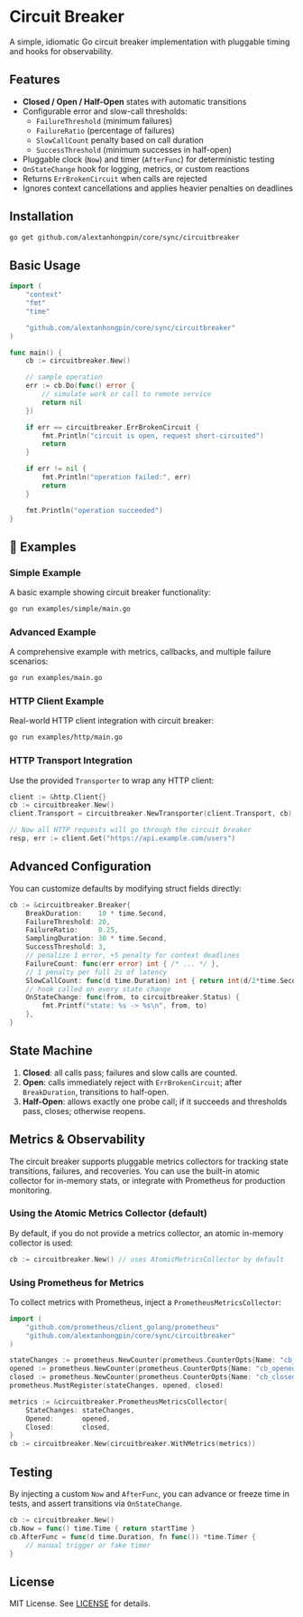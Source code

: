 # Circuit Breaker

A simple, idiomatic Go circuit breaker implementation with pluggable timing and hooks for observability.

## Features

- **Closed / Open / Half-Open** states with automatic transitions
- Configurable error and slow-call thresholds:
  - `FailureThreshold` (minimum failures)
  - `FailureRatio` (percentage of failures)
  - `SlowCallCount` penalty based on call duration
  - `SuccessThreshold` (minimum successes in half-open)
- Pluggable clock (`Now`) and timer (`AfterFunc`) for deterministic testing
- `OnStateChange` hook for logging, metrics, or custom reactions
- Returns `ErrBrokenCircuit` when calls are rejected
- Ignores context cancellations and applies heavier penalties on deadlines

## Installation

```bash
go get github.com/alextanhongpin/core/sync/circuitbreaker
```

## Basic Usage

```go
import (
    "context"
    "fmt"
    "time"

    "github.com/alextanhongpin/core/sync/circuitbreaker"
)

func main() {
    cb := circuitbreaker.New()

    // sample operation
    err := cb.Do(func() error {
        // simulate work or call to remote service
        return nil
    })

    if err == circuitbreaker.ErrBrokenCircuit {
        fmt.Println("circuit is open, request short-circuited")
        return
    }

    if err != nil {
        fmt.Println("operation failed:", err)
        return
    }

    fmt.Println("operation succeeded")
}
```

## 🚀 Examples

### Simple Example

A basic example showing circuit breaker functionality:

```bash
go run examples/simple/main.go
```

### Advanced Example

A comprehensive example with metrics, callbacks, and multiple failure scenarios:

```bash
go run examples/main.go
```

### HTTP Client Example

Real-world HTTP client integration with circuit breaker:

```bash
go run examples/http/main.go
```

### HTTP Transport Integration

Use the provided `Transporter` to wrap any HTTP client:

```go
client := &http.Client{}
cb := circuitbreaker.New()
client.Transport = circuitbreaker.NewTransporter(client.Transport, cb)

// Now all HTTP requests will go through the circuit breaker
resp, err := client.Get("https://api.example.com/users")
```

## Advanced Configuration

You can customize defaults by modifying struct fields directly:

```go
cb := &circuitbreaker.Breaker{
    BreakDuration:    10 * time.Second,
    FailureThreshold: 20,
    FailureRatio:     0.25,
    SamplingDuration: 30 * time.Second,
    SuccessThreshold: 3,
    // penalize 1 error, +5 penalty for context deadlines
    FailureCount: func(err error) int { /* ... */ },
    // 1 penalty per full 2s of latency
    SlowCallCount: func(d time.Duration) int { return int(d/2*time.Second) },
    // hook called on every state change
    OnStateChange: func(from, to circuitbreaker.Status) {
        fmt.Printf("state: %s -> %s\n", from, to)
    },
}
```

## State Machine

1. **Closed**: all calls pass; failures and slow calls are counted.
2. **Open**: calls immediately reject with `ErrBrokenCircuit`; after `BreakDuration`, transitions to half-open.
3. **Half-Open**: allows exactly one probe call; if it succeeds and thresholds pass, closes; otherwise reopens.

## Metrics & Observability

The circuit breaker supports pluggable metrics collectors for tracking state transitions, failures, and recoveries. You can use the built-in atomic collector for in-memory stats, or integrate with Prometheus for production monitoring.

### Using the Atomic Metrics Collector (default)

By default, if you do not provide a metrics collector, an atomic in-memory collector is used:

```go
cb := circuitbreaker.New() // uses AtomicMetricsCollector by default
```

### Using Prometheus for Metrics

To collect metrics with Prometheus, inject a `PrometheusMetricsCollector`:

```go
import (
    "github.com/prometheus/client_golang/prometheus"
    "github.com/alextanhongpin/core/sync/circuitbreaker"
)

stateChanges := prometheus.NewCounter(prometheus.CounterOpts{Name: "cb_state_changes", Help: "Circuit breaker state changes."})
opened := prometheus.NewCounter(prometheus.CounterOpts{Name: "cb_opened", Help: "Circuit opened events."})
closed := prometheus.NewCounter(prometheus.CounterOpts{Name: "cb_closed", Help: "Circuit closed events."})
prometheus.MustRegister(stateChanges, opened, closed)

metrics := &circuitbreaker.PrometheusMetricsCollector{
    StateChanges: stateChanges,
    Opened:       opened,
    Closed:       closed,
}
cb := circuitbreaker.New(circuitbreaker.WithMetrics(metrics))
```

## Testing

By injecting a custom `Now` and `AfterFunc`, you can advance or freeze time in tests, and assert transitions via `OnStateChange`.

```go
cb := circuitbreaker.New()
cb.Now = func() time.Time { return startTime }
cb.AfterFunc = func(d time.Duration, fn func()) *time.Timer {
    // manual trigger or fake timer
}
```

## License

MIT License. See [LICENSE](../../LICENSE) for details.
